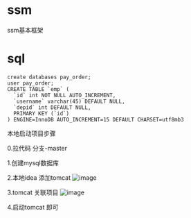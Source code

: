 # ssm
ssm基本框架

# sql
```
create databases pay_order;
user pay_order;
CREATE TABLE `emp` (
  `id` int NOT NULL AUTO_INCREMENT,
  `username` varchar(45) DEFAULT NULL,
  `depid` int DEFAULT NULL,
  PRIMARY KEY (`id`)
) ENGINE=InnoDB AUTO_INCREMENT=15 DEFAULT CHARSET=utf8mb3
```
本地启动项目步骤


0.拉代码 分支-master

1.创建mysql数据库

2.本地idea 添加tomcat 
![image](https://user-images.githubusercontent.com/23187572/206900229-c5fdea0c-5063-4634-bd6e-936d42d791ea.png)

3.tomcat 关联项目
![image](https://user-images.githubusercontent.com/23187572/206900248-934e6ba9-831f-4b81-a5e5-f5f7b61b5682.png)

4.启动tomcat 即可
